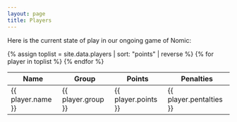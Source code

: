 ```yaml
---
layout: page
title: Players
---
```


Here is the current state of play in our ongoing game of Nomic:

<table>
<thead>
 <tr>
  <th>Name</th>
  <th>Group</th>
  <th>Points</th>
  <th>Penalties</th>
 </tr>
</thead>
<tbody>
{% assign toplist = site.data.players | sort: "points" | reverse %}
{% for player in toplist %}
 <tr>
  <td>{{ player.name }}</td>
  <td>{{ player.group }}</td>
  <td>{{ player.points }}</td>
  <td>{{ player.pentalties }}</td>
 </tr>
{% endfor %}
</tbody>
</table>

